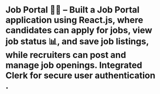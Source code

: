 # Job Portal 👨‍💻 – Built a Job Portal application using React.js, where candidates can apply for jobs, view job status 📊, and save job listings, while recruiters can post and manage job openings. Integrated Clerk for secure user authentication .
